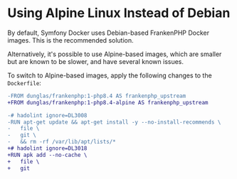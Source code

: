 # Using Alpine Linux Instead of Debian

By default, Symfony Docker uses Debian-based FrankenPHP Docker images.
This is the recommended solution.

Alternatively, it's possible to use Alpine-based images, which are smaller but
are known to be slower, and have several known issues.

To switch to Alpine-based images, apply the following changes to the `Dockerfile`:

<!-- markdownlint-disable MD010 -->

```diff
-FROM dunglas/frankenphp:1-php8.4 AS frankenphp_upstream
+FROM dunglas/frankenphp:1-php8.4-alpine AS frankenphp_upstream

-# hadolint ignore=DL3008
-RUN apt-get update && apt-get install -y --no-install-recommends \
-	file \
-	git \
-	&& rm -rf /var/lib/apt/lists/*
+# hadolint ignore=DL3018
+RUN apk add --no-cache \
+	file \
+	git
```

<!-- markdownlint-enable MD010 -->
